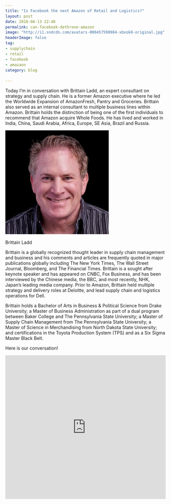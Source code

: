 ```yaml
---
title: "Is Facebook the next Amazon of Retail and Logistics?"
layout: post
date: 2018-06-13 22:48
permalink: can-facebook-dethrone-amazon
image: "http://i1.sndcdn.com/avatars-000457590984-xbxok8-original.jpg"
headerImage: false
tag:
- supplychain
- retail
- facebook
- amazaon
category: blog

---
```


Today I’m in conversation with Brittain Ladd, an expert consultant on strategy and supply chain. He is a former Amazon executive where he led the Worldwide Expansion of AmazonFresh, Pantry and Groceries. Brittain also served as an internal consultant to multiple business lines within Amazon. Brittain holds the distinction of being one of the first individuals to recommend that Amazon acquire Whole Foods. He has lived and worked in India, China, Saudi Arabia, Africa, Europe, SE Asia, Brazil and Russia. 

![brian](/assets/images/brian.jpg)

Brittain Ladd


 

Brittain is a globally recognized thought leader in supply chain management and business and his comments and articles are frequently quoted in major publications globally including The New York Times, The Wall Street Journal, Bloomberg, and The Financial Times.  Brittain is a sought after keynote speaker and has appeared on CNBC, Fox Business, and has been interviewed by the Chinese media, the BBC, and most recently, NHK, Japan’s leading media company. Prior to Amazon, Brittain held multiple strategy and delivery roles at Deloitte, and lead supply chain and logistics operations for Dell.

 

Brittain holds a Bachelor of Arts in Business & Political Science from Drake University; a Master of Business Administration as part of a dual program between Baker College and The Pennsylvania State University; a Master of Supply Chain Management from The Pennsylvania State University; a Master of Science in Merchandising from North Dakota State University; and certifications in the Toyota Production System (TPS) and as a Six Sigma Master Black Belt.


Here is our conversation!

<iframe width="100%" height="450" scrolling="no" frameborder="no" allow="autoplay" src="https://w.soundcloud.com/player/?url=https%3A//api.soundcloud.com/tracks/457784679&color=%235ba28e&auto_play=false&hide_related=false&show_comments=true&show_user=true&show_reposts=false&show_teaser=true&visual=true"></iframe>
